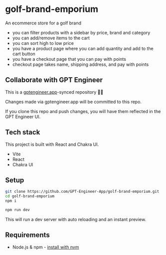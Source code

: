 # golf-brand-emporium

An ecommerce store for a golf brand
- you can filter products with a sidebar by price, brand and category
- you can add/remove items to the cart
- you can sort high to low price
- you have a product page where you can add quantity and add to the cart button
- you have a checkout page that you can pay with points
- checkout page takes name, shipping address, and pay with points

## Collaborate with GPT Engineer

This is a [gptengineer.app](https://gptengineer.app)-synced repository 🌟🤖

Changes made via gptengineer.app will be committed to this repo.

If you clone this repo and push changes, you will have them reflected in the GPT Engineer UI.

## Tech stack

This project is built with React and Chakra UI.

- Vite
- React
- Chakra UI

## Setup

```sh
git clone https://github.com/GPT-Engineer-App/golf-brand-emporium.git
cd golf-brand-emporium
npm i
```

```sh
npm run dev
```

This will run a dev server with auto reloading and an instant preview.

## Requirements

- Node.js & npm - [install with nvm](https://github.com/nvm-sh/nvm#installing-and-updating)
